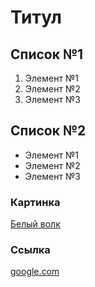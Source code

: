 # Титул

## Список №1
1. Элемент №1
2. Элемент №2
3. Элемент №3
   
## Список №2
- Элемент №1
- Элемент №2
- Элемент №3
  
### Картинка
[Белый волк](https://mobimg.b-cdn.net/v3/fetch/dd/dd1e9dd0f6f574a32280a8e21fe7c4c6.jpeg)

### Ссылка
[google.com](https://www.google.ru)